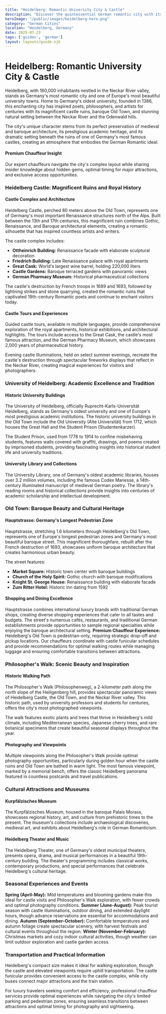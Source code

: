 ```yaml
---
title: "Heidelberg: Romantic University City & Castle"
description: "Discover the quintessential German romantic city with its magnificent castle ruins, Germany's oldest university, charming Old Town, and the famous Philosopher's Walk."
heroImage: "/public/images/heidelberg-hero.png"
category: "German Cities"
location: "Heidelberg, Germany"
date: 2025-07-23
tags: ['guides', 'german']
layout: layouts/guide.njk
---
```


# Heidelberg: Romantic University City & Castle

Heidelberg, with 160,000 inhabitants nestled in the Neckar River valley, stands as Germany's most romantic city and one of Europe's most beautiful university towns. Home to Germany's oldest university, founded in 1386, this enchanting city has inspired poets, philosophers, and artists for centuries with its magnificent castle ruins, baroque Old Town, and stunning natural setting between the Neckar River and the Odenwald hills.

The city's unique character stems from its perfect preservation of medieval and baroque architecture, its prestigious academic heritage, and its dramatic setting beneath the ruins of one of Germany's most famous castles, creating an atmosphere that embodies the German Romantic ideal.

<div class="premium-insight">
<h4>Premium Chauffeur Insight</h4>
<p>Our expert chauffeurs navigate the city's complex layout while sharing insider knowledge about hidden gems, optimal timing for major attractions, and exclusive access opportunities.</p>
</div>


### Heidelberg Castle: Magnificent Ruins and Royal History


#### Castle Complex and Architecture

Heidelberg Castle, perched 80 meters above the Old Town, represents one of Germany's most important Renaissance structures north of the Alps. Built between the 13th and 17th centuries, this magnificent ruin combines Gothic, Renaissance, and Baroque architectural elements, creating a romantic silhouette that has inspired countless artists and writers.

The castle complex includes:

  * **Ottheinrich Building:** Renaissance facade with elaborate sculptural decoration
  * **Friedrich Building:** Late Renaissance palace with royal apartments
  * **Great Cask:** World's largest wine barrel, holding 220,000 liters
  * **Castle Gardens:** Baroque terraced gardens with panoramic views
  * **German Pharmacy Museum:** Historical pharmaceutical collections

The castle's destruction by French troops in 1689 and 1693, followed by lightning strikes and stone quarrying, created the romantic ruins that captivated 19th-century Romantic poets and continue to enchant visitors today.


#### Castle Tours and Experiences

Guided castle tours, available in multiple languages, provide comprehensive exploration of the royal apartments, historical exhibitions, and architectural highlights. The tours include access to the Great Cask, the castle's most famous attraction, and the German Pharmacy Museum, which showcases 2,000 years of pharmaceutical history.

Evening castle illuminations, held on select summer evenings, recreate the castle's destruction through spectacular fireworks displays that reflect in the Neckar River, creating magical experiences for visitors and photographers.


### University of Heidelberg: Academic Excellence and Tradition


#### Historic University Buildings

The University of Heidelberg, officially Ruprecht-Karls-Universität Heidelberg, stands as Germany's oldest university and one of Europe's most prestigious academic institutions. The historic university buildings in the Old Town include the Old University (Alte Universität) from 1712, which houses the Great Hall and the Student Prison (Studentenkarzer).

The Student Prison, used from 1778 to 1914 to confine misbehaving students, features walls covered with graffiti, drawings, and poems created by imprisoned students, providing fascinating insights into historical student life and university traditions.


#### University Library and Collections

The University Library, one of Germany's oldest academic libraries, houses over 3.2 million volumes, including the famous Codex Manesse, a 14th-century illuminated manuscript of medieval German poetry. The library's reading rooms and historical collections provide insights into centuries of academic scholarship and intellectual development.


### Old Town: Baroque Beauty and Cultural Heritage


#### Hauptstrasse: Germany's Longest Pedestrian Zone

Hauptstrasse, stretching 1.6 kilometers through Heidelberg's Old Town, represents one of Europe's longest pedestrian zones and Germany's most beautiful baroque street. This magnificent thoroughfare, rebuilt after the French destruction of 1693, showcases uniform baroque architecture that creates harmonious urban beauty.

The street features:

  * **Market Square:** Historic town center with baroque buildings
  * **Church of the Holy Spirit:** Gothic church with baroque modifications
  * **Knight St. George House:** Renaissance building with elaborate facade
  * **Zum Ritter Hotel:** Historic inn dating from 1592


#### Shopping and Dining Excellence

Hauptstrasse combines international luxury brands with traditional German shops, creating diverse shopping experiences that cater to all tastes and budgets. The street's numerous cafés, restaurants, and traditional German establishments provide opportunities to sample regional specialties while enjoying the baroque architectural setting.
**Premium Chauffeur Experience:** Heidelberg's Old Town is pedestrian-only, requiring strategic drop-off and pickup locations. Our chauffeurs coordinate with castle funicular schedules and provide recommendations for optimal walking routes while managing luggage and ensuring comfortable transitions between attractions.


### Philosopher's Walk: Scenic Beauty and Inspiration


#### Historic Walking Path

The Philosopher's Walk (Philosophenweg), a 2-kilometer path along the north slope of the Heiligenberg hill, provides spectacular panoramic views of Heidelberg Castle, the Old Town, and the Neckar River valley. This historic path, used by university professors and students for centuries, offers the city's most photographed viewpoints.

The walk features exotic plants and trees that thrive in Heidelberg's mild climate, including Mediterranean species, Japanese cherry trees, and rare botanical specimens that create beautiful seasonal displays throughout the year.


#### Photography and Viewpoints

Multiple viewpoints along the Philosopher's Walk provide optimal photography opportunities, particularly during golden hour when the castle ruins and Old Town are bathed in warm light. The most famous viewpoint, marked by a memorial bench, offers the classic Heidelberg panorama featured in countless postcards and travel publications.


### Cultural Attractions and Museums


#### Kurpfälzisches Museum

The Kurpfälzisches Museum, housed in the baroque Palais Morass, showcases regional history, art, and culture from prehistoric times to the present. The museum's collections include archaeological discoveries, medieval art, and exhibits about Heidelberg's role in German Romanticism.


#### Heidelberg Theater and Music

The Heidelberg Theater, one of Germany's oldest municipal theaters, presents opera, drama, and musical performances in a beautiful 19th-century building. The theater's programming includes classical works, contemporary productions, and special performances that celebrate Heidelberg's cultural heritage.


### Seasonal Experiences and Events
**Spring (April-May):** Mild temperatures and blooming gardens make this ideal for castle visits and Philosopher's Walk exploration, with fewer crowds and optimal photography conditions.
**Summer (June-August):** Peak tourist season with castle illuminations, outdoor dining, and extended daylight hours, though advance reservations are essential for accommodations and dining.
**Autumn (September-October):** Comfortable temperatures and autumn foliage create spectacular scenery, with harvest festivals and cultural events throughout the region.
**Winter (November-February):** Christmas markets and cozy indoor cultural activities, though weather can limit outdoor exploration and castle garden access.


### Transportation and Practical Information

Heidelberg's compact size makes it ideal for walking exploration, though the castle and elevated viewpoints require uphill transportation. The castle funicular provides convenient access to the castle complex, while city buses connect major attractions and the train station.

For luxury travelers seeking comfort and efficiency, professional chauffeur services provide optimal experiences while navigating the city's limited parking and pedestrian zones, ensuring seamless transitions between attractions and optimal timing for photography and sightseeing.

